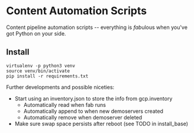 # Content Automation Scripts

Content pipeline automation scripts -- everything is *fab*ulous when you've got Python on your side.



Install
-------

    virtualenv -p python3 venv
    source venv/bin/activate
    pip install -r requirements.txt


 


Further developments and possible niceties:
  - Start using an inventory.json to store the info from gcp.inventory
    - Automatically read when fab runs
    - Automatically append to when new demoservers created
    - Automatically remove when demoserver deleted
  - Make sure swap space persists after reboot (see TODO in install_base)

